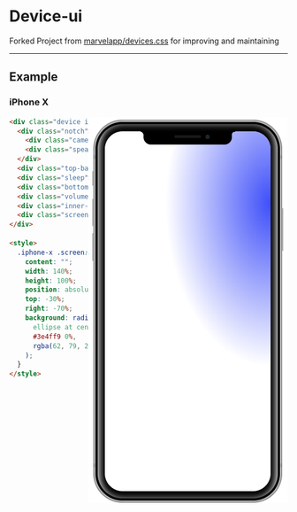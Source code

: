 # Device-ui

Forked Project from [marvelapp/devices.css](https://github.com/marvelapp/devices.css) for improving and maintaining

---

## Example

### iPhone X

<img align="right" src="./images/iphonex.png"></img>

```html
<div class="device iphone-x">
  <div class="notch">
    <div class="camera"></div>
    <div class="speaker"></div>
  </div>
  <div class="top-bar"></div>
  <div class="sleep"></div>
  <div class="bottom-bar"></div>
  <div class="volume"></div>
  <div class="inner-shadow"></div>
  <div class="screen"></div>
</div>

<style>
  .iphone-x .screen:before {
    content: "";
    width: 140%;
    height: 100%;
    position: absolute;
    top: -30%;
    right: -70%;
    background: radial-gradient(
      ellipse at center,
      #3e4ff9 0%,
      rgba(62, 79, 249, 0) 64%
    );
  }
</style>
```
